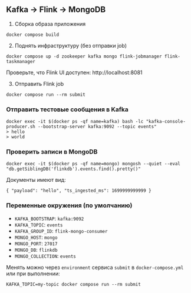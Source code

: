 ## Kafka → Flink → MongoDB

1) Сборка образа приложения
```
docker compose build
```

2) Поднять инфраструктуру (без отправки job)
```
docker compose up -d zookeeper kafka mongo flink-jobmanager flink-taskmanager
```
Проверьте, что Flink UI доступен: http://localhost:8081

3) Отправить Flink job
```
docker compose run --rm submit
```

### Отправить тестовые сообщения в Kafka
```
docker exec -it $(docker ps -qf name=kafka) bash -lc "kafka-console-producer.sh --bootstrap-server kafka:9092 --topic events"
> hello
> world
```

### Проверить записи в MongoDB
```
docker exec -it $(docker ps -qf name=mongo) mongosh --quiet --eval "db.getSiblingDB('flinkdb').events.find().pretty()"
```
Документы имеют вид:
```
{ "payload": "hello", "ts_ingested_ms": 1699999999999 }
```

### Переменные окружения (по умолчанию)
- `KAFKA_BOOTSTRAP`: `kafka:9092`
- `KAFKA_TOPIC`: `events`
- `KAFKA_GROUP_ID`: `flink-mongo-consumer`
- `MONGO_HOST`: `mongo`
- `MONGO_PORT`: `27017`
- `MONGO_DB`: `flinkdb`
- `MONGO_COLLECTION`: `events`

Менять можно через `environment` сервиса `submit` в `docker-compose.yml` или при выполнении:
```
KAFKA_TOPIC=my-topic docker compose run --rm submit
```